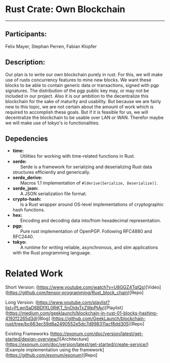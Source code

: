 
# Rust Crate: Own Blockchain
---

## Participants:

Felix Mayer, Stephan Perren, Fabian Klopfer

## Description:

Our plan is to write our own blockchain purely in rust. For this, we will make use of rusts concurrency features to mine new 
blocks. We want these blocks to be able to contain generic data or transactions, signed with pgp signatures. The distribution
of the pgp public key may, or may not be included in our project. Also it is our ambition to the decentralize this blockchain
for the sake of maturity and usability. But because we are fairly new to this topic, we are not certain about the amount of 
work which is required to accomplish these goals. But if it is feasible for us, we will decentralize the blockchain to be 
usable over LAN or WAN. Therefor maybe we will make use of tokyo's io functionalities.

## Depedencies
* **time:**  
  &nbsp;&nbsp;&nbsp;&nbsp;&nbsp;&nbsp;Utilities for working with time-related functions in Rust.
* **serde:**  
  &nbsp;&nbsp;&nbsp;&nbsp;&nbsp;&nbsp;Serde is a framework for serializing and deserializing Rust data structures efficiently  and generically.
* **serde_derive:**  
  &nbsp;&nbsp;&nbsp;&nbsp;&nbsp;&nbsp;Macros 1.1 implementation of ```#[derive(Serialize, Deserialize)]```.
* **serde_json:**  
  &nbsp;&nbsp;&nbsp;&nbsp;&nbsp;&nbsp;A JSON serialization file format.
* **crypto-hash:**  
  &nbsp;&nbsp;&nbsp;&nbsp;&nbsp;&nbsp;Is a Rust wrapper around OS-level implementations of cryptographic hash functions.
* **hex:**    
  &nbsp;&nbsp;&nbsp;&nbsp;&nbsp;&nbsp;Encoding and decoding data into/from hexadecimal representation.
* **pgp:**  
  &nbsp;&nbsp;&nbsp;&nbsp;&nbsp;&nbsp;Pure rust implementation of OpenPGP. Following RFC4880 and RFC2440.
* **tokyo:**  
  &nbsp;&nbsp;&nbsp;&nbsp;&nbsp;&nbsp;A runtime for writing reliable, asynchronous, and slim applications with the Rust programming language.



# Related Work
Short Version:
(https://www.youtube.com/watch?v=U8GGZ4TqlQs)[Video]
(https://github.com/tensor-programming/Rust_block_chain)[Repo]

Long Version:
(https://www.youtube.com/playlist?list=PLwnSaD6BDfXL0RiKT_5nOIdxTxZWpPtAv)[Playlist]
(https://medium.com/geeklaunch/blockchain-in-rust-01-blocks-hashing-4192f2265d3d)[Blog]
(https://github.com/GeekLaunch/blockchain-rust/tree/bc663ec59d8a2490552e5dc7d998311acf8dd305)[Repo]

Existing Frameworks
(https://exonum.com/doc/version/latest/get-started/design-overview/)[Architecture]
(https://exonum.com/doc/version/latest/get-started/create-service/)[Example implementation using the framework]
(https://github.com/exonum/exonum)[Repo]
